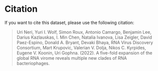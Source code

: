 # Citation

If you want to cite this dataset, please use the following citation:

> Uri Neri, Yuri I. Wolf, Simon Roux, Antonio Camargo, Benjamin Lee, Darius Kazlauskas, I. Min Chen, Natalia Ivanova, Lisa Zeigler, David Paez-Espino, Donald A. Bryant, Devaki Bhaya, RNA Virus Discovery Consortium, Mart Krupovic, Valerian V. Dolja, Nikos C. Kyrpides, Eugene V. Koonin, Uri Gophna. (2022). A five-fold expansion of the global RNA virome reveals multiple new clades of RNA bacteriophages.
